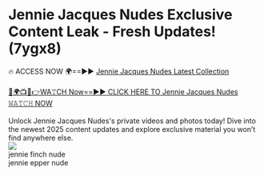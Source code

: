 # Jennie Jacques Nudes Exclusive Content Leak - Fresh Updates! (7ygx8)

🔥 ACCESS NOW 🌍==►► <a href="https://tinyurl.com/2mz8nhtm" rel="nofollow">Jennie Jacques Nudes Latest Collection</a>
<br><br>
[🔴🌍📺📱👉WA𝚃CH Now==►► CLICK HERE TO Jennie Jacques Nudes 𝚆𝙰𝚃𝙲𝙷 NOW](https://tinyurl.com/2mz8nhtm)
<br><br>
Unlock Jennie Jacques Nudes's private videos and photos today! Dive into the newest 2025 content updates and explore exclusive material you won’t find anywhere else.
<br>
<a href="https://tinyurl.com/2mz8nhtm" rel="nofollow" data-target="animated-image.originalLink"><img src="https://camo.githubusercontent.com/8a4f000d20f83aca3bf7ec5f350d767afa0574a8a352519fd8cfa583a6f93a33/68747470733a2f2f692e696d6775722e636f6d2f644a486b345a712e676966" data-canonical-src="https://i.imgur.com/dJHk4Zq.gif" style="max-width: 100%; display: inline-block;" data-target="animated-image.originalImage"></a>
<br>
jennie finch nude<br>
jennie epper nude